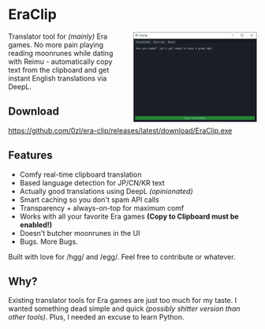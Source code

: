 # EraClip

<div style="float: right; margin-left: 20px;">
  <img src="images/0.png" width="250" alt="EraClip Main Window">
</div>

Translator tool for *(mainly)* Era games. No more pain playing reading moonrunes while dating with Reimu - automatically copy text from the clipboard and get instant English translations via DeepL.

## Download
https://github.com/0zl/era-clip/releases/latest/download/EraClip.exe

## Features

- Comfy real-time clipboard translation
- Based language detection for JP/CN/KR text
- Actually good translations using DeepL *(opinionated)*
- Smart caching so you don't spam API calls
- Transparency + always-on-top for maximum comf
- Works with all your favorite Era games **(Copy to Clipboard must be enabled!)**
- Doesn't butcher moonrunes in the UI
- Bugs. More Bugs.

Built with love for /hgg/ and /egg/. Feel free to contribute or whatever.

## Why?

Existing translator tools for Era games are just too much for my taste. I wanted something dead simple and quick *(possibly shitter version than other tools)*. Plus, I needed an excuse to learn Python.
